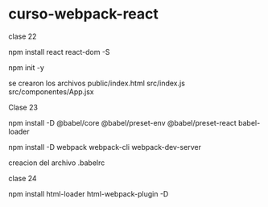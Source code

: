# curso-webpack-react

clase 22

npm install react react-dom -S

npm init -y

se crearon los archivos
public/index.html
src/index.js
src/componentes/App.jsx


Clase 23

npm install -D @babel/core @babel/preset-env @babel/preset-react babel-loader

npm install -D webpack webpack-cli webpack-dev-server


creacion del archivo
.babelrc

clase 24

npm install html-loader html-webpack-plugin -D

